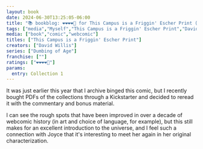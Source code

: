 ```yaml
---
layout: book
date: 2024-06-30T13:25:05-06:00
title: "📚 bookblog: ❤️❤️❤️❤️🖤 for This Campus is a Friggin' Escher Print (The First Dumbing of Age Collection), by David Willis"
tags: ["media","Myself","This Campus is a Friggin' Escher Print","David Willis","Dumbing of Age","Kickstarter","webcomics"]
media: ["book","comic","webcomic"]
titles: ["This Campus is a Friggin' Escher Print"]
creators: ["David Willis"]
series: ["Dumbing of Age"]
franchise: [""]
ratings: ["❤️❤️❤️❤️🖤"]
params:
  entry: Collection 1
---
```


It was just earlier this year that I archive binged this comic, but I recently bought PDFs of the collections through a Kickstarter and decided to reread it with the commentary and bonus material. 

I can see the rough spots that have been improved in over a decade of webcomic history (in art and choice of language, for example), but this still makes for an excellent introduction to the universe, and I feel such a connection with Joyce that it's interesting to meet her again in her original characterization.
